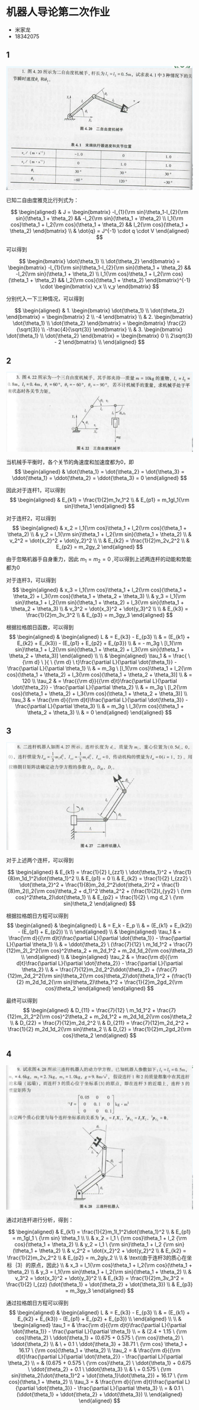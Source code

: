 # 机器人导论第二次作业

- 米家龙
- 18342075

## 1

![001](./001.png)

已知二自由度雅克比行列式为：

$$
\begin{aligned}
  & J = \begin{bmatrix}
  -l_{1}{\rm sin}\theta_1-l_{2}{\rm sin}(\theta_1 + \theta_2) && -l_2{\rm sin}(\theta_1 + \theta_2) \\
  l_1{\rm cos}\theta_1 + l_2{\rm cos}(\theta_1 + \theta_2) && l_2{\rm cos}(\theta_1 + \theta_2)
  \end{bmatrix}
  \\
  & \dot{q} = J^{-1} \cdot q \cdot V
\end{aligned}
$$

可以得到

$$
\begin{bmatrix}
  \dot{\theta_1} \\
  \dot{\theta_2}
\end{bmatrix} = 
\begin{bmatrix}
  -l_{1}{\rm sin}\theta_1-l_{2}{\rm sin}(\theta_1 + \theta_2) && -l_2{\rm sin}(\theta_1 + \theta_2) \\
  l_1{\rm cos}\theta_1 + l_2{\rm cos}(\theta_1 + \theta_2) && l_2{\rm cos}(\theta_1 + \theta_2)
\end{bmatrix}^{-1} \cdot
\begin{bmatrix}
  v_x \\
  v_y
\end{bmatrix}
$$

分别代入一下三种情况，可以得到

$$
\begin{aligned}
  & 1. \begin{bmatrix}
      \dot{\theta_1} \\
      \dot{\theta_2}
    \end{bmatrix} = 
    \begin{bmatrix}
      2 \\
      -4
    \end{bmatrix} \\
  & 2. \begin{bmatrix}
      \dot{\theta_1} \\
      \dot{\theta_2}
    \end{bmatrix} = 
    \begin{bmatrix}
      \frac{2}{\sqrt{3}} \\
      -\frac{4}{\sqrt{3}}
    \end{bmatrix} \\
  & 3. \begin{bmatrix}
      \dot{\theta_1} \\
      \dot{\theta_2}
    \end{bmatrix} = 
    \begin{bmatrix}
      0 \\
      2\sqrt{3} - 2
    \end{bmatrix} \\
\end{aligned}
$$

## 2

![002](./002.png)

当机械手平衡时，各个关节的角速度和加速度都为0，即 
$$
\begin{aligned}
& \dot{\theta_1} = \dot{\theta_2} = \dot{\theta_3} = \ddot{\theta_1} = \ddot{\theta_2} = \ddot{\theta_3} = 0
\end{aligned}
$$

因此对于连杆1，可以得到
$$
\begin{aligned}
  & E_{k1} = \frac{1}{2}m_1v_1^2 \\
  & E_{p1} = m_1gl_1{\rm sin}\theta_1
\end{aligned}
$$

对于连杆2，可以得到
$$
\begin{aligned}
  & x_2 = l_1{\rm cos}\theta_1 + l_2{\rm cos}(\theta_1 + \theta_2) \\
  & y_2 = l_1{\rm sin}\theta_1 + l_2{\rm sin}(\theta_1 + \theta_2) \\
  & v_2^2 = \dot{x_2}^2 + \dot{y_2}^2 \\
  \\ 
  & E_{k2} = \frac{1}{2}m_2v_2^2 \\
  & E_{p2} = m_2gy_2
\end{aligned}
$$

由于忽略机器手自身重力，因此 $m_1 = m_2 = 0$ ,可以得到上述两连杆的动能和势能都为0

对于连杆3，可以得到
$$
\begin{aligned}
  & x_3 = l_1{\rm cos}\theta_1 + l_2{\rm cos}(\theta_1 + \theta_2) + l_3{\rm cos}(\theta_1 + \theta_2 + \theta_3) \\
  & y_3 = l_1{\rm sin}\theta_1 + l_2{\rm sin}(\theta_1 + \theta_2) + l_3{\rm sin}(\theta_1 + \theta_2 + \theta_3) \\
  & v_3^2 = \dot{x_3}^2 + \dot{y_3}^2 \\
  \\
  & E_{k3} = \frac{1}{2}m_3v_3^2 \\
  & E_{p3} = m_3gy_3
\end{aligned}
$$

根据拉格朗日函数，可以得到
$$
\begin{aligned}
  & \begin{aligned}
  L & = E_{k3} - E_{p3} \\
    & = (E_{k1} + E_{k2} + E_{k3}) - (E_{p1} + E_{p2} + E_{p3}) \\
    & = - m_3g \ [l_1{\rm sin}\theta_1 + l_2{\rm sin}(\theta_1 + \theta_2) + l_3{\rm sin}(\theta_1 + \theta_2 + \theta_3)]
  \end{aligned}
  \\ \\
  & \begin{aligned}
    \tau_1 & = \frac{ \ {\rm d} \ }{ \ {\rm d} \ t}\frac{\partial L}{\partial \dot{\theta_1}} - \frac{\partial L}{\partial \theta_1} \\
           & = m_3g \ [l_1{\rm cos}\theta_1 + l_2{\rm cos}(\theta_1 + \theta_2) + l_3{\rm cos}(\theta_1 + \theta_2 + \theta_3)] \\
           & = 120 \\
    \tau_2 & = \frac{{\rm d}}{{\rm d}t}\frac{\partial L}{\partial \dot{\theta_2}} - \frac{\partial L}{\partial \theta_2} \\
           & =  m_3g \ [l_2{\rm cos}(\theta_1 + \theta_2) + l_3{\rm cos}(\theta_1 + \theta_2 + \theta_3)] \\
    \tau_3 & = \frac{\rm d}{{\rm d}t}\frac{\partial L}{\partial \dot{\theta_3}} - \frac{\partial L}{\partial \theta_3} \\
           & = m_3g \ l_3{\rm cos}(\theta_1 + \theta_2 + \theta_3) \\
           & = 0
  \end{aligned}
\end{aligned}
$$

## 3

![003](./003.png)

对于上述两个连杆，可以得到

$$
\begin{aligned}
  & E_{k1} = \frac{1}{2} I_{zz1} \ \dot{\theta_1}^2 + \frac{1}{8}m_1d_1^2\dot{\theta_1}^2 \\
  & E_{p1} = 0 \\
  & E_{k2} = \frac{1}{2} I_{zz2} \ \dot{\theta_2}^2 + \frac{1}{8}m_2d_2^2\dot{\theta_2}^2 + \frac{1}{8}m_2(l_2{\rm cos}\theta_2 + d_1)^2 \theta_2^2 + (\frac{1}{2}I_{yy2} \ {\rm cos}^2\theta_2)\dot{\theta_1} \\
  & E_{p2} = \frac{1}{2} \ mg d_2 \ {\rm sin}\theta_2
\end{aligned}
$$

根据拉格朗日方程可以得到
$$
\begin{aligned}
  & \begin{aligned}
    L & = E_k - E_p \\
      & = (E_{k1} + E_{k2}) - (E_{p1} + E_{p2}) \\ \\
    \end{aligned} \\
  & \begin{aligned}
      \tau_1 & = \frac{\rm d}{{\rm d}t}\frac{\partial L}{\partial \dot{\theta_1}} 
                  - \frac{\partial L}{\partial \theta_1} \\
             & = \ddot{\theta_2} \ (\frac{7}{12} \ m_1d_1^2 
                  + \frac{7}{12}m_2l_2^2{\rm cos}^2\theta_2 
                  + m_2d_1^2 
                  + m_2d_1d_2{\rm cos}\theta_2) \\
    \end{aligned} \\
  & \begin{aligned}
      \tau_2 & = \frac{\rm d}{{\rm d}t}\frac{\partial L}{\partial \dot{\theta_2}} - \frac{\partial L}{\partial \theta_2} \\
             & = \frac{7}{12}m_2d_2^2\ddot{\theta_2} 
                  + (\frac{7}{12}m_2d_2^2{\rm sin}\theta_2{\rm cos}\theta_2)\dot{\theta_1}^2 
                  + (\frac{1}{2} m_2d_1d_2{\rm sin}\theta_2)\theta_1^2
                  + \frac{1}{2}m_2gd_2{\rm cos}\theta_2
    \end{aligned}
\end{aligned}
$$

最终可以得到
$$
\begin{aligned}
  & D_{11} = \frac{7}{12} \ m_1d_1^2 
              + \frac{7}{12}m_2l_2^2{\rm cos}^2\theta_2 
              + m_2d_1^2 
              + m_2d_1d_2{\rm cos}\theta_2 \\
  & D_{22} = \frac{7}{12}m_2d_2^2 \\
  & D_{211} = \frac{7}{12}m_2d_2^2 + \frac{1}{2} m_2d_1d_2{\rm sin}\theta_2 \\
  & D_{2} = \frac{1}{2}m_2gd_2{\rm cos}\theta_2
\end{aligned}
$$

## 4

![004](./004.png)

通过对连杆进行分析，得到：

$$
\begin{aligned}
  & E_{k1} = \frac{1}{2}m_1l_1^2\dot{\theta_1}^2 \\
  & E_{p1} = m_1gl_1 \ {\rm sin} \theta_1 \\ 
  \\
  & x_2 = l_1 \ {\rm cos}\theta_1 + l_2 {\rm cos}(\theta_1 + \theta_2) \\
  & y_2 = l_1 \ {\rm sin}\theta_1 + l_2 {\rm sin}(\theta_1 + \theta_2) \\
  & v_2^2 = \dot{x_2}^2 + \dot{y_2}^2 \\
  & E_{k2} = \frac{1}{2}m_2v_2^2 \\
  & E_{p2} = m_2gly_2 \\
  \\
  & \text{由于连杆3的质心在坐标｛3｝的原点，因此} \\
  & x_3 = l_1{\rm cos}\theta_1 + l_2{\rm cos}(\theta_1 + \theta_2)  \\
  & y_3 = l_1{\rm sin}\theta_1 + l_2{\rm sin}(\theta_1 + \theta_2)  \\
  & v_3^2 = \dot{x_3}^2 + \dot{y_3}^2 \\
  & E_{k3} = \frac{1}{2}m_3v_3^2 = \frac{1}{2} I_{zz} (\dot{\theta_1} + \dot{\theta_2} + \dot{\theta_3}) \\
  & E_{p3} = m_3gy_3
\end{aligned}
$$

通过拉格朗日方程可以得到
$$
\begin{aligned}
  & \begin{aligned}
  L & = E_{k3} - E_{p3} \\
    & = (E_{k1} + E_{k2} + E_{k3}) - (E_{p1} + E_{p2} + E_{p3}) \\
  \end{aligned}
  \\ \\
  & \begin{aligned}
    \tau_1 = & \frac{\rm d}{{\rm d}t}\frac{\partial L}{\partial \dot{\theta_1}} - \frac{\partial L}{\partial \theta_1} \\
           = & (2.4 + 1.15 \ {\rm cos}\theta_2) \ \ddot{\theta_1} + (0.675 + 0.575 \ {\rm cos}\theta_2) \ \ddot{\theta_2} \\
             & \ + 0.1 \ \ddot{\theta_3} + 38.71 \ {\rm cos} \theta_1 + 16.17 \ {\rm cos}(\theta_1 + \theta_2) \\ 
    \tau_2 = & \frac{\rm d}{{\rm d}t}\frac{\partial L}{\partial \dot{\theta_2}} - \frac{\partial L}{\partial \theta_2} \\
           = & (0.675 + 0.575 \ {\rm cos}\theta_2) \ \ddot{\theta_1} + 0.675 \ \ddot{\theta_2} + 0.1 \ \ddot{\theta_3} \\
             & \  + 0.575 \ {\rm sin}\theta_2(\dot{\theta_1}^2 + \dot{\theta_1}\dot{\theta_2}) + 16.17 \ {\rm cos}(\theta_1 + \theta_2) \\
    \tau_3 = & \frac{\rm d}{{\rm d}t}\frac{\partial L}{\partial \dot{\theta_3}} - \frac{\partial L}{\partial \theta_3} \\
           = & 0.1 \ (\ddot{\theta_1} + \ddot{\theta_2} + \ddot{\theta_3}) \\
  \end{aligned}
\end{aligned}
$$